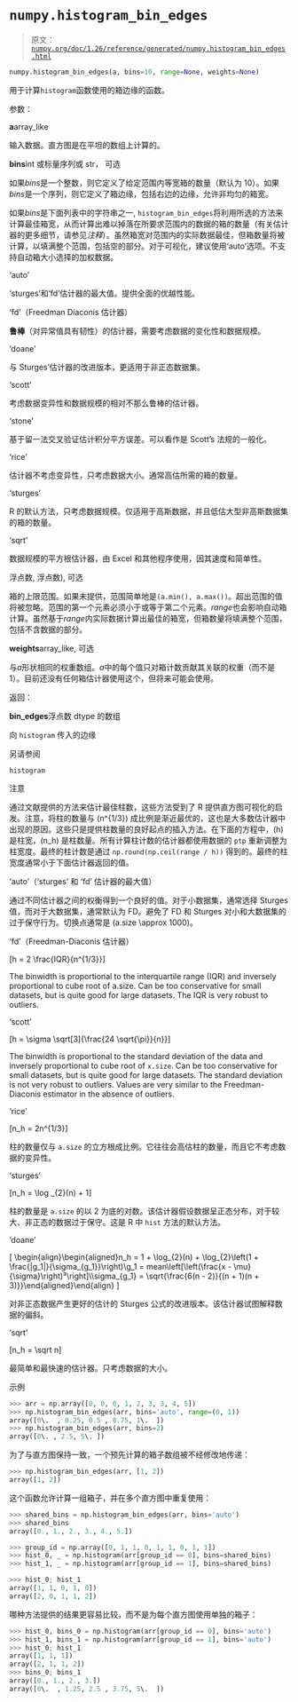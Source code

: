 # `numpy.histogram_bin_edges`

> 原文：[`numpy.org/doc/1.26/reference/generated/numpy.histogram_bin_edges.html`](https://numpy.org/doc/1.26/reference/generated/numpy.histogram_bin_edges.html)

```py
numpy.histogram_bin_edges(a, bins=10, range=None, weights=None)
```

用于计算`histogram`函数使用的箱边缘的函数。

参数：

**a**array_like

输入数据。直方图是在平坦的数组上计算的。

**bins**int 或标量序列或 str， 可选

如果*bins*是一个整数，则它定义了给定范围内等宽箱的数量（默认为 10）。如果*bins*是一个序列，则它定义了箱边缘，包括右边的边缘，允许非均匀的箱宽。

如果*bins*是下面列表中的字符串之一, `histogram_bin_edges`将利用所选的方法来计算最佳箱宽，从而计算出难以掉落在所要求范围内的数据的箱的数量（有关估计器的更多细节，请参见*注释*）。虽然箱宽对范围内的实际数据最佳，但箱数量将被计算，以填满整个范围，包括空的部分。对于可视化，建议使用‘auto’选项。不支持自动箱大小选择的加权数据。

‘auto’

‘sturges’和‘fd’估计器的最大值。提供全面的优越性能。

‘fd’（Freedman Diaconis 估计器）

**鲁棒**（对异常值具有韧性）的估计器，需要考虑数据的变化性和数据规模。

‘doane’

与 Sturges’估计器的改进版本，更适用于非正态数据集。

‘scott’

考虑数据变异性和数据规模的相对不那么鲁棒的估计器。

‘stone’

基于留一法交叉验证估计积分平方误差。可以看作是 Scott’s 法规的一般化。

‘rice’

估计器不考虑变异性，只考虑数据大小。通常高估所需的箱的数量。

‘sturges’

R 的默认方法，只考虑数据规模。仅适用于高斯数据，并且低估大型非高斯数据集的箱的数量。

‘sqrt’

数据规模的平方根估计器，由 Excel 和其他程序使用，因其速度和简单性。

浮点数, 浮点数), 可选

箱的上限范围。如果未提供，范围简单地是`(a.min(), a.max())`。超出范围的值将被忽略。范围的第一个元素必须小于或等于第二个元素。*range*也会影响自动箱计算。虽然基于*range*内实际数据计算出最佳的箱宽，但箱数量将填满整个范围，包括不含数据的部分。

**weights**array_like, 可选

与*a*形状相同的权重数组。*a*中的每个值只对箱计数贡献其关联的权重（而不是 1）。目前还没有任何箱估计器使用这个，但将来可能会使用。

返回：

**bin_edges**浮点数 dtype 的数组

向 `histogram` 传入的边缘

另请参阅

`histogram`

注意

通过文献提供的方法来估计最佳柱数，这些方法受到了 R 提供直方图可视化的启发。注意，将柱的数量与 \(n^{1/3}\) 成比例是渐近最优的，这也是大多数估计器中出现的原因。这些只是提供柱数量的良好起点的插入方法。在下面的方程中，\(h\) 是柱宽，\(n_h\) 是柱数量。所有计算柱计数的估计器都使用数据的 `ptp` 重新调整为柱宽度。最终的柱计数是通过 `np.round(np.ceil(range / h))` 得到的。最终的柱宽度通常小于下面估计器返回的值。

‘auto’（‘sturges’ 和 ‘fd’ 估计器的最大值）

通过不同估计器之间的权衡得到一个良好的值。对于小数据集，通常选择 Sturges 值，而对于大数据集，通常默认为 FD。避免了 FD 和 Sturges 对小和大数据集的过于保守行为。切换点通常是 \(a.size \approx 1000\)。

‘fd’（Freedman-Diaconis 估计器）

\[h = 2 \frac{IQR}{n^{1/3}}\]

The binwidth is proportional to the interquartile range (IQR) and inversely proportional to cube root of a.size. Can be too conservative for small datasets, but is quite good for large datasets. The IQR is very robust to outliers.

‘scott’

\[h = \sigma \sqrt[3]{\frac{24 \sqrt{\pi}}{n}}\]

The binwidth is proportional to the standard deviation of the data and inversely proportional to cube root of `x.size`. Can be too conservative for small datasets, but is quite good for large datasets. The standard deviation is not very robust to outliers. Values are very similar to the Freedman-Diaconis estimator in the absence of outliers.

‘rice’

\[n_h = 2n^{1/3}\]

柱的数量仅与 `a.size` 的立方根成比例。它往往会高估柱的数量，而且它不考虑数据的变异性。

‘sturges’

\[n_h = \log _{2}(n) + 1\]

柱的数量是 `a.size` 的以 2 为底的对数。该估计器假设数据呈正态分布，对于较大、非正态的数据过于保守。这是 R 中 `hist` 方法的默认方法。

‘doane’

\[ \begin{align}\begin{aligned}n_h = 1 + \log_{2}(n) + \log_{2}\left(1 + \frac{|g_1|}{\sigma_{g_1}}\right)\\g_1 = mean\left[\left(\frac{x - \mu}{\sigma}\right)³\right]\\\sigma_{g_1} = \sqrt{\frac{6(n - 2)}{(n + 1)(n + 3)}}\end{aligned}\end{align} \]

对非正态数据产生更好的估计的 Sturges 公式的改进版本。该估计器试图解释数据的偏斜。

‘sqrt’

\[n_h = \sqrt n\]

最简单和最快速的估计器。只考虑数据的大小。

示例

```py
>>> arr = np.array([0, 0, 0, 1, 2, 3, 3, 4, 5])
>>> np.histogram_bin_edges(arr, bins='auto', range=(0, 1))
array([0\.  , 0.25, 0.5 , 0.75, 1\.  ])
>>> np.histogram_bin_edges(arr, bins=2)
array([0\. , 2.5, 5\. ]) 
```

为了与直方图保持一致，一个预先计算的箱子数组被不经修改地传递：

```py
>>> np.histogram_bin_edges(arr, [1, 2])
array([1, 2]) 
```

这个函数允许计算一组箱子，并在多个直方图中重复使用：

```py
>>> shared_bins = np.histogram_bin_edges(arr, bins='auto')
>>> shared_bins
array([0., 1., 2., 3., 4., 5.]) 
```

```py
>>> group_id = np.array([0, 1, 1, 0, 1, 1, 0, 1, 1])
>>> hist_0, _ = np.histogram(arr[group_id == 0], bins=shared_bins)
>>> hist_1, _ = np.histogram(arr[group_id == 1], bins=shared_bins) 
```

```py
>>> hist_0; hist_1
array([1, 1, 0, 1, 0])
array([2, 0, 1, 1, 2]) 
```

哪种方法提供的结果更容易比较，而不是为每个直方图使用单独的箱子：

```py
>>> hist_0, bins_0 = np.histogram(arr[group_id == 0], bins='auto')
>>> hist_1, bins_1 = np.histogram(arr[group_id == 1], bins='auto')
>>> hist_0; hist_1
array([1, 1, 1])
array([2, 1, 1, 2])
>>> bins_0; bins_1
array([0., 1., 2., 3.])
array([0\.  , 1.25, 2.5 , 3.75, 5\.  ]) 
```
